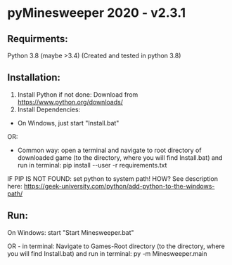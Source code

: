 # pyMinesweeper 2020 - v2.3.1


## Requirments:

Python 3.8 (maybe >3.4) (Created and tested in python 3.8)


## Installation:

1. Install Python if not done: Download from https://www.python.org/downloads/
2. Install Dependencies:

- On Windows, just start "Install.bat"

OR:
- Common way: open a terminal and navigate to root directory of downloaded game (to the directory, where you will find Install.bat) and run in terminal: pip install --user -r requirements.txt


IF PIP IS NOT FOUND: set python to system path! HOW? See description here: https://geek-university.com/python/add-python-to-the-windows-path/


## Run:

On Windows: start "Start Minesweeper.bat"

OR - in terminal:
Navigate to Games-Root directory (to the directory, where you will find Install.bat) and run in terminal:
py -m Minesweeper.main
